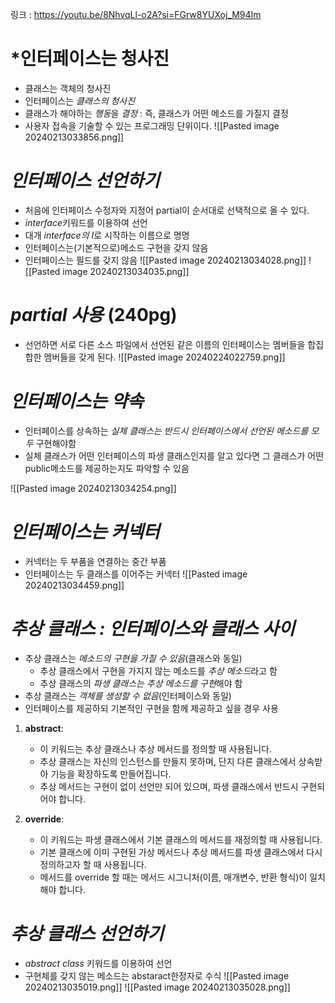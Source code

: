 링크 : https://youtu.be/8NhvqLl-o2A?si=FGrw8YUXoj_M94Im

# *인터페이스는 청사진
- 클래스는 객체의 청사진
- 인터페이스는 *클래스의 청사진*
- 클래스가 해야하는 *행동*을 *결정* : 즉, 클래스가 어떤 메소드를 가질지 결정
- 사용자 접속을 기술할 수 있는 프로그래밍 단위이다.
![[Pasted image 20240213033856.png]]


# *인터페이스 선언하기*
- 처음에 인터페이스 수정자와 지정어 partial이 순서대로 선택적으로 올 수 있다.
- *interface*키워드를 이용하여 선언
- 대개 *interface의 I*로 시작하는 이름으로 명명
- 인터페이스는(기본적으로)메소드 구현을 갖지 않음
- 인터페이스는 필드를 갖지 않음
![[Pasted image 20240213034028.png]]
![[Pasted image 20240213034035.png]]

# *partial 사용* (240pg)
- 선언하면 서로 다른 소스 파일에서 선언된 같은 이름의 인터페이스는 멤버들을 합집합한 멤버들을 갖게 된다.
![[Pasted image 20240224022759.png]]


# *인터페이스는 약속*
- 인터페이스를 상속하는 *실체 클래스는 반드시 인터페이스에서 선언된 메소드를 모두* 구현해야함
- 실체 클래스가 어떤 인터페이스의 파생 클래스인지를 알고 있다면 그 클래스가 어떤 public메소드를 제공하는지도 파악할 수 있음

![[Pasted image 20240213034254.png]]


# *인터페이스는 커넥터*
- 커넥터는 두 부품을 연결하는 중간 부품
- 인터페이스는 두 클래스를 이어주는 커넥터
![[Pasted image 20240213034459.png]]


# *추상 클래스 : 인터페이스와 클래스 사이*
- 추상 클래스는 *메소드의 구현을 가질 수 있음*(클래스와 동일)
	- 추상 클래스에서 구현을 가지지 않는 메소드를 *추상 메소드*라고 함
	- 추상 클래스의 *파생 클래스는 추상 메소드를 구현*해야 함
- 추상 클래스는 *객체를 생성할 수 없음*(인터페이스와 동일)
- 인터페이스를 제공하되 기본적인 구현을 함께 제공하고 싶을 경우 사용

1. **abstract**:
    
    - 이 키워드는 추상 클래스나 추상 메서드를 정의할 때 사용됩니다.
    - 추상 클래스는 자신의 인스턴스를 만들지 못하며, 단지 다른 클래스에서 상속받아 기능을 확장하도록 만들어집니다.
    - 추상 메서드는 구현이 없이 선언만 되어 있으며, 파생 클래스에서 반드시 구현되어야 합니다.
2. **override**:
    
    - 이 키워드는 파생 클래스에서 기본 클래스의 메서드를 재정의할 때 사용됩니다.
    - 기본 클래스에 이미 구현된 가상 메서드나 추상 메서드를 파생 클래스에서 다시 정의하고자 할 때 사용됩니다.
    - 메서드를 override 할 때는 메서드 시그니처(이름, 매개변수, 반환 형식)이 일치해야 합니다.

# *추상 클래스 선언하기*
- *abstract class* 키워드를 이용하여 선언
- 구현체를 갖지 않는 메소드는 abstaract한정자로 수식
![[Pasted image 20240213035019.png]]
![[Pasted image 20240213035028.png]]

